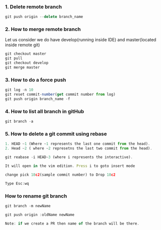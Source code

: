 ### 1. Delete remote branch ###
```js
git push origin --delete branch_name
```

### 2. How to merge remote branch ###
Let us consider we do have develop(running inside IDE) and master(located inside remote git)
```js
git checkout master
git pull
git checkout develop
git merge master
```

### 3. How to do a force push ###
```js
git log -n 10
git reset commit-number(get commit number from log)
git push origin branch_name -f
```

### 4. How to list all branch in gitHub ###
```js
git branch -a 
```

### 5. How to delete a git commit using rebase ###
```js
1. HEAD ~1 (Where ~1 represents the last one commit from the head).
2. Head ~2 ( where ~2 represetns the last two commit from the head).

git reabase -i HEAD~3 (where i represents the interactive).

It will open in the vim edition. Press i to goto insert mode

change pick 18c2(sample commit number) to Drop 18c2

Type Esc:wq

```

### How to rename git branch ###
```js
git branch -m newName

git push origin :oldName newName

Note: if we create a PR then name of the branch will be there.
```
